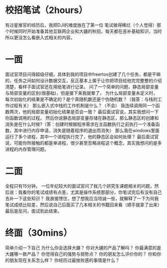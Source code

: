 # 校招笔试（2hours）

有过星推官的经历后，我把DJI的难度放在了第一位
笔试做得稀烂（个人觉得）那个时候同时开始准备其他互联网企业和大疆的秋招，每天都在恶补基础知识，当时所以更没怎么看嵌入式相关的内容。
​

# 一面 
 面试官项目问得超级仔细，具体到我的项目中freertos创建了几个任务，都是干嘛的，任务之间如何设计数据交互，反正基本上属于让你把项目给他完完整整的介绍清楚，看样子面试官还在用纸笔进行记录。 
 问了一个简单的问题，静态局部变量与局部变量的区别(很基础)，但是接下来我就晕了， 
 为什么局部变量未定义时，每次初始化的结果是不确定的？是个真随机数还是个伪随机数？（我答：与栈的工作过程有关） 
 那么嵌入式中栈的工作机制是什么？（不会） 
 我连续调用同一个函数两次，他的局部变量初始化结果是否会一致？ 
 最后面试官说，其实我想问一下你函数调用的过程。 
 然后你说静态局部变量存储在静态区，那么静态区的创建和消失是在什么时候?（答：创建时根据程序需求在主函数执行之前执行一个准备函数，其中进行内存申请，消失是随着程序的退出而消失） 
 那么我在windows里面运行了多个进程，其中一个进程执行完了，他的静态区会如何处理？ 
 最后面试官说，可能你所接触的都是单进程，很少甚至忽略进程这个概念，其实我想问的是多进程的内存管理问题。 


# 二面
全程只有15分钟。
一位年纪较大的面试官问了我几个研究生课题相关的问题，然后说：我看你的笔试成绩有点差，尤其是操作系统那部分，你笔试完后有没有自己去补一下这些知识？
我直接愣住，想了想我应当坦诚一些，就解释了一下为何我笔试成绩比较差，然后说自己后面买了几本相关的书籍回来看（顺手就拿了出来）
最后是反问，面试到此结束。


# 终面（30mins）
简单介绍一下自己 
 为什么你会选择大疆？ 
 你对大疆的产品了解吗？ 
 你最满意的是大疆哪一款产品？ 
 你觉得自己的强势与弱势点？ 
 你的朋友怎么评价你的？ 
 你和你的朋友现在关系怎么样？ 
 你经历过最挫败感的事情是什么？
